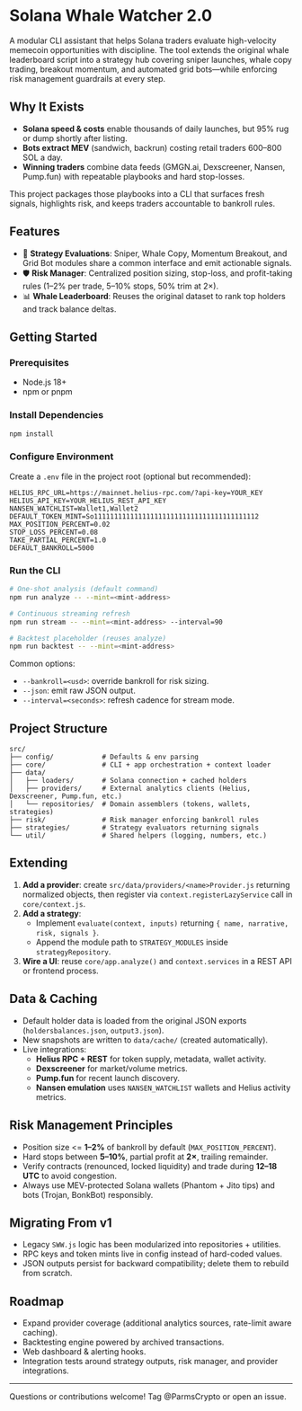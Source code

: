# Solana Whale Watcher 2.0

A modular CLI assistant that helps Solana traders evaluate high-velocity memecoin opportunities with discipline. The tool extends the original whale leaderboard script into a strategy hub covering sniper launches, whale copy trading, breakout momentum, and automated grid bots—while enforcing risk management guardrails at every step.

## Why It Exists

- **Solana speed & costs** enable thousands of daily launches, but 95% rug or dump shortly after listing.
- **Bots extract MEV** (sandwich, backrun) costing retail traders 600–800 SOL a day.
- **Winning traders** combine data feeds (GMGN.ai, Dexscreener, Nansen, Pump.fun) with repeatable playbooks and hard stop-losses.

This project packages those playbooks into a CLI that surfaces fresh signals, highlights risk, and keeps traders accountable to bankroll rules.

## Features

- 🧠 **Strategy Evaluations**: Sniper, Whale Copy, Momentum Breakout, and Grid Bot modules share a common interface and emit actionable signals.
- 🛡️ **Risk Manager**: Centralized position sizing, stop-loss, and profit-taking rules (1–2% per trade, 5–10% stops, 50% trim at 2×).
- 📊 **Whale Leaderboard**: Reuses the original dataset to rank top holders and track balance deltas.

## Getting Started

### Prerequisites

- Node.js 18+
- npm or pnpm

### Install Dependencies

```bash
npm install
```

### Configure Environment

Create a `.env` file in the project root (optional but recommended):

```env
HELIUS_RPC_URL=https://mainnet.helius-rpc.com/?api-key=YOUR_KEY
HELIUS_API_KEY=YOUR_HELIUS_REST_API_KEY
NANSEN_WATCHLIST=Wallet1,Wallet2
DEFAULT_TOKEN_MINT=So11111111111111111111111111111111111111112
MAX_POSITION_PERCENT=0.02
STOP_LOSS_PERCENT=0.08
TAKE_PARTIAL_PERCENT=1.0
DEFAULT_BANKROLL=5000
```

### Run the CLI

```bash
# One-shot analysis (default command)
npm run analyze -- --mint=<mint-address>

# Continuous streaming refresh
npm run stream -- --mint=<mint-address> --interval=90

# Backtest placeholder (reuses analyze)
npm run backtest -- --mint=<mint-address>
```

Common options:

- `--bankroll=<usd>`: override bankroll for risk sizing.
- `--json`: emit raw JSON output.
- `--interval=<seconds>`: refresh cadence for stream mode.

## Project Structure

```text
src/
├── config/            # Defaults & env parsing
├── core/              # CLI + app orchestration + context loader
├── data/
│   ├── loaders/       # Solana connection + cached holders
│   ├── providers/     # External analytics clients (Helius, Dexscreener, Pump.fun, etc.)
│   └── repositories/  # Domain assemblers (tokens, wallets, strategies)
├── risk/              # Risk manager enforcing bankroll rules
├── strategies/        # Strategy evaluators returning signals
└── util/              # Shared helpers (logging, numbers, etc.)
```

## Extending

1. **Add a provider**: create `src/data/providers/<name>Provider.js` returning normalized objects, then register via `context.registerLazyService` call in `core/context.js`.
2. **Add a strategy**:
   - Implement `evaluate(context, inputs)` returning `{ name, narrative, risk, signals }`.
   - Append the module path to `STRATEGY_MODULES` inside `strategyRepository`.
3. **Wire a UI**: reuse `core/app.analyze()` and `context.services` in a REST API or frontend process.

## Data & Caching

- Default holder data is loaded from the original JSON exports (`holdersbalances.json`, `output3.json`).
- New snapshots are written to `data/cache/` (created automatically).
- Live integrations:
  - **Helius RPC + REST** for token supply, metadata, wallet activity.
  - **Dexscreener** for market/volume metrics.
  - **Pump.fun** for recent launch discovery.
  - **Nansen emulation** uses `NANSEN_WATCHLIST` wallets and Helius activity metrics.

## Risk Management Principles

- Position size <= **1–2%** of bankroll by default (`MAX_POSITION_PERCENT`).
- Hard stops between **5–10%**, partial profit at **2×**, trailing remainder.
- Verify contracts (renounced, locked liquidity) and trade during **12–18 UTC** to avoid congestion.
- Always use MEV-protected Solana wallets (Phantom + Jito tips) and bots (Trojan, BonkBot) responsibly.

## Migrating From v1

- Legacy `SWW.js` logic has been modularized into repositories + utilities.
- RPC keys and token mints live in config instead of hard-coded values.
- JSON outputs persist for backward compatibility; delete them to rebuild from scratch.

## Roadmap

- Expand provider coverage (additional analytics sources, rate-limit aware caching).
- Backtesting engine powered by archived transactions.
- Web dashboard & alerting hooks.
- Integration tests around strategy outputs, risk manager, and provider integrations.

---
Questions or contributions welcome! Tag @ParmsCrypto or open an issue.
